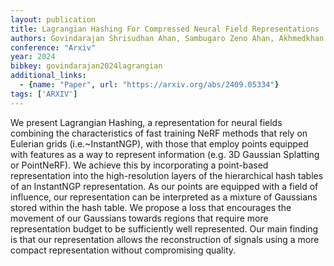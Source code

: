 ```yaml
---
layout: publication
title: Lagrangian Hashing For Compressed Neural Field Representations
authors: Govindarajan Shrisudhan Ahan, Sambugaro Zeno Ahan, Akhmedkhan Ahan, Shabanov, Takikawa Towaki, Rebain Daniel, Sun Weiwei, Conci Nicola, Yi Kwang Moo, Tagliasacchi Andrea
conference: "Arxiv"
year: 2024
bibkey: govindarajan2024lagrangian
additional_links:
  - {name: "Paper", url: "https://arxiv.org/abs/2409.05334"}
tags: ['ARXIV']
---
```

<p>We present Lagrangian Hashing, a representation for neural fields
combining the characteristics of fast training NeRF methods that rely on
Eulerian grids (i.e.~InstantNGP), with those that employ points equipped
with features as a way to represent information (e.g. 3D Gaussian
Splatting or PointNeRF). We achieve this by incorporating a point-based
representation into the high-resolution layers of the hierarchical hash
tables of an InstantNGP representation. As our points are equipped with
a field of influence, our representation can be interpreted as a mixture
of Gaussians stored within the hash table. We propose a loss that
encourages the movement of our Gaussians towards regions that require
more representation budget to be sufficiently well represented. Our main
finding is that our representation allows the reconstruction of signals
using a more compact representation without compromising quality.</p>
